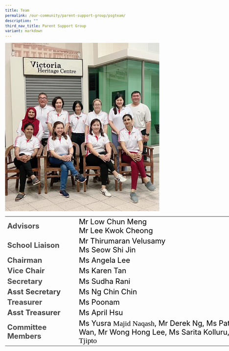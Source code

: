 ```yaml
---
title: Team
permalink: /our-community/parent-support-group/psgteam/
description: ""
third_nav_title: Parent Support Group
variant: markdown
---
```

![](/images/PSG_Team_2024.jpg)

   <!--tr {mso-height-source:auto;} col {mso-width-source:auto;} td {padding-top:1.0px; padding-right:1.0px; padding-left:1.0px; mso-ignore:padding; color:windowtext; font-size:18.0pt; font-weight:400; font-style:normal; text-decoration:none; font-family:Arial; mso-generic-font-family:auto; mso-font-charset:0; text-align:general; vertical-align:bottom; border:none; mso-background-source:auto; mso-pattern:auto;} .oa1 {border-top:.5pt solid #DDDDDD; border-right:1.0pt solid #D6D6D6; border-bottom:.5pt solid #DDDDDD; border-left:1.0pt solid #D6D6D6; vertical-align:top; padding-bottom:4.0pt; padding-left:4.0pt; padding-top:4.0pt; padding-right:4.0pt;} .oa2 {border-top:.5pt solid #DDDDDD; border-right:1.0pt solid #D6D6D6; border-bottom:1.0pt solid #D6D6D6; border-left:1.0pt solid #D6D6D6; vertical-align:top; padding-bottom:4.0pt; padding-left:4.0pt; padding-top:4.0pt; padding-right:4.0pt;} -->

<table style="border-collapse:
 collapse;width:715pt;mso-yfti-tbllook:1536" width="953" cellspacing="0" cellpadding="0" border="0"><colgroup><col style="mso-width-source:userset;width:168pt" width="224"> <col style="mso-width-source:userset;width:547pt" width="729"></colgroup><tbody><tr><td style="width:168pt" width="224" class="oa1"><p style="language:en-US;margin-top:0pt;margin-bottom:0pt;margin-left:0in;
  text-align:left;direction:ltr;unicode-bidi:embed;vertical-align:top;
  mso-line-break-override:none;word-break:normal;punctuation-wrap:hanging"><span style="font-size:18.0pt;font-family:inherit;mso-ascii-font-family:inherit;
  color:#484848;mso-font-kerning:12.0pt;language:en-SG;font-weight:bold;
  mso-style-textfill-type:solid;mso-style-textfill-fill-color:#484848;
  mso-style-textfill-fill-alpha:100.0%">Advisors</span></p></td><td style="width:547pt" width="729" class="oa1"><p style="language:en-US;margin-top:0pt;margin-bottom:0pt;margin-left:0in;
  text-align:left;direction:ltr;unicode-bidi:embed;vertical-align:top;
  mso-line-break-override:none;word-break:normal;punctuation-wrap:hanging"><span style="font-size:18.0pt;font-family:inherit;mso-ascii-font-family:inherit;
  color:black;mso-font-kerning:12.0pt;language:en-US;mso-style-textfill-type:
  solid;mso-style-textfill-fill-color:black;mso-style-textfill-fill-alpha:100.0%">Mr</span><span style="font-size:18.0pt;font-family:inherit;mso-ascii-font-family:inherit;
  color:black;mso-font-kerning:12.0pt;language:en-US;mso-style-textfill-type:
  solid;mso-style-textfill-fill-color:black;mso-style-textfill-fill-alpha:100.0%">&nbsp;Low Chun Meng</span><span style="font-size:18.0pt;font-family:inherit;mso-ascii-font-family:
  inherit;color:black;mso-color-index:1;mso-font-kerning:12.0pt;language:en-US;
  mso-style-textfill-type:solid;mso-style-textfill-fill-themecolor:text1;
  mso-style-textfill-fill-color:black;mso-style-textfill-fill-alpha:100.0%"><br></span><span style="font-size:18.0pt;font-family:inherit;mso-ascii-font-family:
  inherit;color:black;mso-font-kerning:12.0pt;language:en-US;mso-style-textfill-type:
  solid;mso-style-textfill-fill-color:black;mso-style-textfill-fill-alpha:100.0%">Mr</span><span style="font-size:18.0pt;font-family:inherit;mso-ascii-font-family:inherit;
  color:black;mso-font-kerning:12.0pt;language:en-US;mso-style-textfill-type:
  solid;mso-style-textfill-fill-color:black;mso-style-textfill-fill-alpha:100.0%"> Lee Kwok Cheong</span></p></td></tr><tr><td style="width:168pt" width="224" class="oa1"><p style="language:en-US;margin-top:0pt;margin-bottom:0pt;margin-left:0in;
  text-align:left;direction:ltr;unicode-bidi:embed;vertical-align:top;
  mso-line-break-override:none;word-break:normal;punctuation-wrap:hanging"><span style="font-size:18.0pt;font-family:inherit;mso-ascii-font-family:inherit;
  color:#484848;mso-font-kerning:12.0pt;language:en-SG;font-weight:bold;
  mso-style-textfill-type:solid;mso-style-textfill-fill-color:#484848;
  mso-style-textfill-fill-alpha:100.0%">School Liaison</span></p></td><td style="width:547pt" width="729" class="oa1"><p style="language:en-US;margin-top:0pt;margin-bottom:0pt;margin-left:0in;
  text-align:left;direction:ltr;unicode-bidi:embed;vertical-align:top;
  mso-line-break-override:none;word-break:normal;punctuation-wrap:hanging"><span style="font-size:18.0pt;font-family:inherit;mso-ascii-font-family:inherit;
  color:black;mso-font-kerning:12.0pt;language:en-SG;mso-style-textfill-type:
  solid;mso-style-textfill-fill-color:black;mso-style-textfill-fill-alpha:100.0%">Mr Thirumaran </span><span style="font-size:18.0pt;font-family:inherit;
  mso-ascii-font-family:inherit;color:black;mso-font-kerning:12.0pt;language:
  en-SG;mso-style-textfill-type:solid;mso-style-textfill-fill-color:black;
  mso-style-textfill-fill-alpha:100.0%">Velusamy</span></p><p style="language:en-US;margin-top:0pt;margin-bottom:0pt;margin-left:0in;
  text-align:left;direction:ltr;unicode-bidi:embed;vertical-align:top;
  mso-line-break-override:none;word-break:normal;punctuation-wrap:hanging"><span style="font-size:18.0pt;font-family:inherit;mso-ascii-font-family:inherit;
  color:black;mso-font-kerning:12.0pt;language:en-SG;mso-style-textfill-type:
  solid;mso-style-textfill-fill-color:black;mso-style-textfill-fill-alpha:100.0%">Ms Seow </span><span style="font-size:18.0pt;font-family:inherit;mso-ascii-font-family:
  inherit;color:black;mso-color-index:1;mso-font-kerning:12.0pt;language:en-SG;
  mso-style-textfill-type:solid;mso-style-textfill-fill-themecolor:text1;
  mso-style-textfill-fill-color:black;mso-style-textfill-fill-alpha:100.0%">Shi </span><span style="font-size:18.0pt;font-family:inherit;mso-ascii-font-family:
  inherit;color:black;mso-color-index:1;mso-font-kerning:12.0pt;language:en-SG;
  mso-style-textfill-type:solid;mso-style-textfill-fill-themecolor:text1;
  mso-style-textfill-fill-color:black;mso-style-textfill-fill-alpha:100.0%">Jin</span></p></td></tr><tr><td style="width:168pt" width="224" class="oa1"><p style="language:en-US;margin-top:0pt;margin-bottom:0pt;margin-left:0in;
  text-align:left;direction:ltr;unicode-bidi:embed;vertical-align:top;
  mso-line-break-override:none;word-break:normal;punctuation-wrap:hanging"><span style="font-size:18.0pt;font-family:inherit;mso-ascii-font-family:inherit;
  color:#484848;mso-font-kerning:12.0pt;language:en-SG;font-weight:bold;
  mso-style-textfill-type:solid;mso-style-textfill-fill-color:#484848;
  mso-style-textfill-fill-alpha:100.0%">Chairman</span></p></td><td style="width:547pt" width="729" class="oa1"><p style="language:en-US;margin-top:0pt;margin-bottom:0pt;margin-left:0in;
  text-align:left;direction:ltr;unicode-bidi:embed;vertical-align:top;
  mso-line-break-override:none;word-break:normal;punctuation-wrap:hanging"><span style="font-size:18.0pt;font-family:inherit;mso-ascii-font-family:inherit;
  color:black;mso-font-kerning:12.0pt;language:en-SG;mso-style-textfill-type:
  solid;mso-style-textfill-fill-color:black;mso-style-textfill-fill-alpha:100.0%">Ms Angela Lee</span></p></td></tr><tr><td style="width:168pt" width="224" class="oa1"><p style="language:en-US;margin-top:0pt;margin-bottom:0pt;margin-left:0in;
  text-align:left;direction:ltr;unicode-bidi:embed;vertical-align:top;
  mso-line-break-override:none;word-break:normal;punctuation-wrap:hanging"><span style="font-size:18.0pt;font-family:inherit;mso-ascii-font-family:inherit;
  color:#484848;mso-font-kerning:12.0pt;language:en-SG;font-weight:bold;
  mso-style-textfill-type:solid;mso-style-textfill-fill-color:#484848;
  mso-style-textfill-fill-alpha:100.0%">Vice Chair</span></p></td><td style="width:547pt" width="729" class="oa1"><p style="language:en-US;margin-top:0pt;margin-bottom:0pt;margin-left:0in;
  text-align:left;direction:ltr;unicode-bidi:embed;vertical-align:top;
  mso-line-break-override:none;word-break:normal;punctuation-wrap:hanging"><span style="font-size:18.0pt;font-family:inherit;mso-ascii-font-family:inherit;
  color:black;mso-font-kerning:12.0pt;language:en-SG;mso-style-textfill-type:
  solid;mso-style-textfill-fill-color:black;mso-style-textfill-fill-alpha:100.0%">Ms Karen Tan</span></p></td></tr><tr><td style="width:168pt" width="224" class="oa1"><p style="language:en-US;margin-top:0pt;margin-bottom:0pt;margin-left:0in;
  text-align:left;direction:ltr;unicode-bidi:embed;vertical-align:top;
  mso-line-break-override:none;word-break:normal;punctuation-wrap:hanging"><span style="font-size:18.0pt;font-family:inherit;mso-ascii-font-family:inherit;
  color:#484848;mso-font-kerning:12.0pt;language:en-SG;font-weight:bold;
  mso-style-textfill-type:solid;mso-style-textfill-fill-color:#484848;
  mso-style-textfill-fill-alpha:100.0%">Secretary</span></p></td><td style="width:547pt" width="729" class="oa1"><p style="language:en-US;margin-top:0pt;margin-bottom:0pt;margin-left:0in;
  text-align:left;direction:ltr;unicode-bidi:embed;vertical-align:top;
  mso-line-break-override:none;word-break:normal;punctuation-wrap:hanging"><span style="font-size:18.0pt;font-family:inherit;mso-ascii-font-family:inherit;
  color:black;mso-font-kerning:12.0pt;language:en-SG;mso-style-textfill-type:
  solid;mso-style-textfill-fill-color:black;mso-style-textfill-fill-alpha:100.0%">Ms Sudha Rani</span></p></td></tr><tr><td style="width:168pt" width="224" class="oa1"><p style="language:en-US;margin-top:0pt;margin-bottom:0pt;margin-left:0in;
  text-align:left;direction:ltr;unicode-bidi:embed;vertical-align:top;
  mso-line-break-override:none;word-break:normal;punctuation-wrap:hanging"><span style="font-size:18.0pt;font-family:inherit;mso-ascii-font-family:inherit;
  color:#404040;mso-color-index:1;mso-font-kerning:12.0pt;language:en-US;
  font-weight:bold;mso-style-textfill-type:solid;mso-style-textfill-fill-themecolor:
  text1;mso-style-textfill-fill-color:#404040;mso-style-textfill-fill-alpha:
  100.0%;mso-style-textfill-fill-colortransforms:&quot;lumm=75000 lumo=25000&quot;">Asst Secretary</span></p></td><td style="width:547pt" width="729" class="oa1"><p style="language:en-US;margin-top:0pt;margin-bottom:0pt;margin-left:0in;
  text-align:left;direction:ltr;unicode-bidi:embed;vertical-align:top;
  mso-line-break-override:none;word-break:normal;punctuation-wrap:hanging"><span style="font-size:18.0pt;font-family:inherit;mso-ascii-font-family:inherit;
  color:black;mso-color-index:1;mso-font-kerning:12.0pt;language:en-US;
  mso-style-textfill-type:solid;mso-style-textfill-fill-themecolor:text1;
  mso-style-textfill-fill-color:black;mso-style-textfill-fill-alpha:100.0%">Ms</span><span style="font-size:18.0pt;font-family:inherit;mso-ascii-font-family:inherit;
  color:black;mso-color-index:1;mso-font-kerning:12.0pt;language:en-US;
  mso-style-textfill-type:solid;mso-style-textfill-fill-themecolor:text1;
  mso-style-textfill-fill-color:black;mso-style-textfill-fill-alpha:100.0%"> Ng Chin Chin</span></p></td></tr><tr><td style="width:168pt" width="224" class="oa1"><p style="language:en-US;margin-top:0pt;margin-bottom:0pt;margin-left:0in;
  text-align:left;direction:ltr;unicode-bidi:embed;vertical-align:top;
  mso-line-break-override:none;word-break:normal;punctuation-wrap:hanging"><span style="font-size:18.0pt;font-family:inherit;mso-ascii-font-family:inherit;
  color:#484848;mso-font-kerning:12.0pt;language:en-SG;font-weight:bold;
  mso-style-textfill-type:solid;mso-style-textfill-fill-color:#484848;
  mso-style-textfill-fill-alpha:100.0%">Treasurer</span></p></td><td style="width:547pt" width="729" class="oa1"><p style="language:en-US;margin-top:0pt;margin-bottom:0pt;margin-left:0in;
  text-align:left;direction:ltr;unicode-bidi:embed;vertical-align:top;
  mso-line-break-override:none;word-break:normal;punctuation-wrap:hanging"><span style="font-size:18.0pt;font-family:inherit;mso-ascii-font-family:inherit;
  color:black;mso-font-kerning:12.0pt;language:en-SG;mso-style-textfill-type:
  solid;mso-style-textfill-fill-color:black;mso-style-textfill-fill-alpha:100.0%">Ms Poonam</span></p></td></tr><tr><td style="width:168pt" width="224" class="oa1"><p style="language:en-US;margin-top:0pt;margin-bottom:0pt;margin-left:0in;
  text-align:left;direction:ltr;unicode-bidi:embed;vertical-align:top;
  mso-line-break-override:none;word-break:normal;punctuation-wrap:hanging"><span style="font-size:18.0pt;font-family:inherit;mso-ascii-font-family:inherit;
  color:#404040;mso-color-index:1;mso-font-kerning:12.0pt;language:en-US;
  font-weight:bold;mso-style-textfill-type:solid;mso-style-textfill-fill-themecolor:
  text1;mso-style-textfill-fill-color:#404040;mso-style-textfill-fill-alpha:
  100.0%;mso-style-textfill-fill-colortransforms:&quot;lumm=75000 lumo=25000&quot;">Asst Treasurer</span></p></td><td style="width:547pt" width="729" class="oa1"><p style="language:en-US;margin-top:0pt;margin-bottom:0pt;margin-left:0in;
  text-align:left;direction:ltr;unicode-bidi:embed;vertical-align:top;
  mso-line-break-override:none;word-break:normal;punctuation-wrap:hanging"><span style="font-size:18.0pt;font-family:inherit;mso-ascii-font-family:inherit;
  color:black;mso-color-index:1;mso-font-kerning:12.0pt;language:en-US;
  mso-style-textfill-type:solid;mso-style-textfill-fill-themecolor:text1;
  mso-style-textfill-fill-color:black;mso-style-textfill-fill-alpha:100.0%">Ms</span><span style="font-size:18.0pt;font-family:inherit;mso-ascii-font-family:inherit;
  color:black;mso-color-index:1;mso-font-kerning:12.0pt;language:en-US;
  mso-style-textfill-type:solid;mso-style-textfill-fill-themecolor:text1;
  mso-style-textfill-fill-color:black;mso-style-textfill-fill-alpha:100.0%"> April Hsu</span></p></td></tr><tr><td style="width:168pt" width="224" class="oa2"><p style="language:en-US;margin-top:0pt;margin-bottom:0pt;margin-left:0in;
  text-align:left;direction:ltr;unicode-bidi:embed;vertical-align:top;
  mso-line-break-override:none;word-break:normal;punctuation-wrap:hanging"><span style="font-size:18.0pt;font-family:inherit;mso-ascii-font-family:inherit;
  color:#484848;mso-font-kerning:12.0pt;language:en-SG;font-weight:bold;
  mso-style-textfill-type:solid;mso-style-textfill-fill-color:#484848;
  mso-style-textfill-fill-alpha:100.0%">Committee Members</span></p></td><td style="width:547pt" width="729" class="oa2"><p style="language:en-US;margin-top:0pt;margin-bottom:0pt;margin-left:0in;
  text-align:left;direction:ltr;unicode-bidi:embed;vertical-align:top;
  mso-line-break-override:none;word-break:normal;punctuation-wrap:hanging"><span style="font-size:18.0pt;font-family:inherit;mso-ascii-font-family:inherit;
  color:black;mso-font-kerning:12.0pt;language:en-SG;mso-style-textfill-type:
  solid;mso-style-textfill-fill-color:black;mso-style-textfill-fill-alpha:100.0%">Ms Yusra </span><span style="font-size:18.0pt;font-family:Calibri;mso-ascii-font-family:
  Calibri;color:black;mso-color-index:1;mso-font-kerning:12.0pt;language:en-SG;
  mso-style-textfill-type:solid;mso-style-textfill-fill-themecolor:text1;
  mso-style-textfill-fill-color:black;mso-style-textfill-fill-alpha:100.0%">Majid </span><span style="font-size:18.0pt;font-family:Calibri;mso-ascii-font-family:
  Calibri;color:black;mso-color-index:1;mso-font-kerning:12.0pt;language:en-SG;
  mso-style-textfill-type:solid;mso-style-textfill-fill-themecolor:text1;
  mso-style-textfill-fill-color:black;mso-style-textfill-fill-alpha:100.0%">Naqash</span><span style="font-size:18.0pt;font-family:inherit;mso-ascii-font-family:inherit;
  color:black;mso-font-kerning:12.0pt;language:en-SG;mso-style-textfill-type:
  solid;mso-style-textfill-fill-color:black;mso-style-textfill-fill-alpha:100.0%">, Mr Derek Ng, Ms Patsy Lee, Ms Brenda Wan, Mr Wong Hong Lee, Ms Sarita </span><span style="font-size:18.0pt;font-family:inherit;mso-ascii-font-family:inherit;
  color:black;mso-font-kerning:12.0pt;language:en-SG;mso-style-textfill-type:
  solid;mso-style-textfill-fill-color:black;mso-style-textfill-fill-alpha:100.0%">Kolluru</span><span style="font-size:18.0pt;font-family:inherit;mso-ascii-font-family:inherit;
  color:black;mso-font-kerning:12.0pt;language:en-SG;mso-style-textfill-type:
  solid;mso-style-textfill-fill-color:black;mso-style-textfill-fill-alpha:100.0%">, Mr Ping </span><span style="font-size:18.0pt;font-family:Calibri;mso-ascii-font-family:
  Calibri;color:black;mso-color-index:1;mso-font-kerning:12.0pt;language:en-SG;
  mso-style-textfill-type:solid;mso-style-textfill-fill-themecolor:text1;
  mso-style-textfill-fill-color:black;mso-style-textfill-fill-alpha:100.0%">Hardianto</span><span style="font-size:18.0pt;font-family:Calibri;mso-ascii-font-family:Calibri;
  color:black;mso-color-index:1;mso-font-kerning:12.0pt;language:en-SG;
  mso-style-textfill-type:solid;mso-style-textfill-fill-themecolor:text1;
  mso-style-textfill-fill-color:black;mso-style-textfill-fill-alpha:100.0%"> </span><span style="font-size:18.0pt;font-family:Calibri;mso-ascii-font-family:Calibri;
  color:black;mso-color-index:1;mso-font-kerning:12.0pt;language:en-SG;
  mso-style-textfill-type:solid;mso-style-textfill-fill-themecolor:text1;
  mso-style-textfill-fill-color:black;mso-style-textfill-fill-alpha:100.0%">Tjipto</span></p></td></tr></tbody></table>